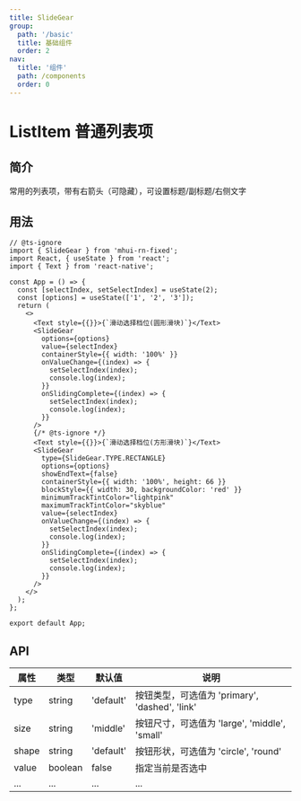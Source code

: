 ```yaml
---
title: SlideGear
group:
  path: '/basic'
  title: 基础组件
  order: 2
nav:
  title: '组件'
  path: /components
  order: 0
---
```


# ListItem 普通列表项

## 简介

常用的列表项，带有右箭头（可隐藏），可设置标题/副标题/右侧文字

## 用法

```tsx
// @ts-ignore
import { SlideGear } from 'mhui-rn-fixed';
import React, { useState } from 'react';
import { Text } from 'react-native';

const App = () => {
  const [selectIndex, setSelectIndex] = useState(2);
  const [options] = useState(['1', '2', '3']);
  return (
    <>
      <Text style={{}}>{`滑动选择档位(圆形滑块)`}</Text>
      <SlideGear
        options={options}
        value={selectIndex}
        containerStyle={{ width: '100%' }}
        onValueChange={(index) => {
          setSelectIndex(index);
          console.log(index);
        }}
        onSlidingComplete={(index) => {
          setSelectIndex(index);
          console.log(index);
        }}
      />
      {/* @ts-ignore */}
      <Text style={{}}>{`滑动选择档位(方形滑块)`}</Text>
      <SlideGear
        type={SlideGear.TYPE.RECTANGLE}
        options={options}
        showEndText={false}
        containerStyle={{ width: '100%', height: 66 }}
        blockStyle={{ width: 30, backgroundColor: 'red' }}
        minimumTrackTintColor="lightpink"
        maximumTrackTintColor="skyblue"
        value={selectIndex}
        onValueChange={(index) => {
          setSelectIndex(index);
          console.log(index);
        }}
        onSlidingComplete={(index) => {
          setSelectIndex(index);
          console.log(index);
        }}
      />
    </>
  );
};

export default App;
```

## API

| 属性  | 类型    | 默认值    | 说明                                           |
| ----- | ------- | --------- | ---------------------------------------------- |
| type  | string  | 'default' | 按钮类型，可选值为 'primary', 'dashed', 'link' |
| size  | string  | 'middle'  | 按钮尺寸，可选值为 'large', 'middle', 'small'  |
| shape | string  | 'default' | 按钮形状，可选值为 'circle', 'round'           |
| value | boolean | false     | 指定当前是否选中                               |
| ...   | ...     | ...       | ...                                            |
